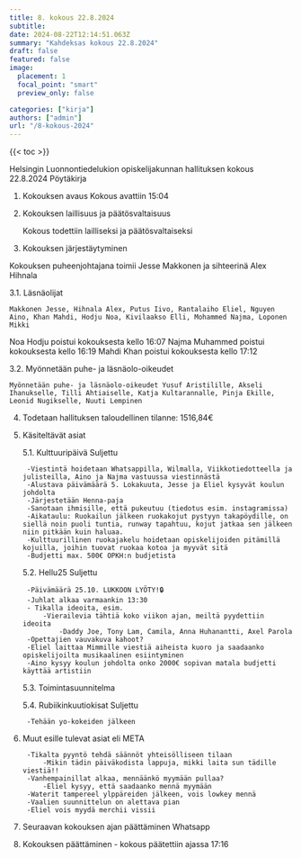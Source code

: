 ```yaml
---
title: 8. kokous 22.8.2024
subtitle: 
date: 2024-08-22T12:14:51.063Z
summary: "Kahdeksas kokous 22.8.2024"
draft: false
featured: false
image:
  placement: 1
  focal_point: "smart"
  preview_only: false

categories: ["kirja"]
authors: ["admin"]
url: "/8-kokous-2024"
---
```

{{< toc >}}

Helsingin Luonnontiedelukion opiskelijakunnan hallituksen kokous 22.8.2024
Pöytäkirja

1. Kokouksen avaus Kokous avattiin 15:04

2. Kokouksen laillisuus ja päätösvaltaisuus

	Kokous todettiin lailliseksi ja päätösvaltaiseksi

3. Kokouksen järjestäytyminen

Kokouksen puheenjohtajana toimii Jesse Makkonen ja sihteerinä Alex Hihnala

3.1. Läsnäolijat

	Makkonen Jesse, Hihnala Alex, Putus Iivo, Rantalaiho Eliel, Nguyen Aino, Khan Mahdi, Hodju Noa, Kivilaakso Elli, Mohammed Najma, Loponen Mikki

Noa Hodju poistui kokouksesta kello 16:07
Najma Muhammed poistui kokouksesta kello 16:19
Mahdi Khan poistui kokouksesta kello 17:12

3.2. Myönnetään  puhe- ja läsnäolo-oikeudet

	Myönnetään puhe- ja läsnäolo-oikeudet Yusuf Aristilille, Akseli Ihanukselle, Tilli Ahtiaiselle, Katja Kultarannalle, Pinja Ekille, Leonid Nugikselle, Nuuti Lempinen

4. Todetaan hallituksen taloudellinen tilanne: 1516,84€

5. Käsiteltävät asiat

	5.1. Kulttuuripäivä Suljettu

 		-Viestintä hoidetaan Whatsappilla, Wilmalla, Viikkotiedotteella ja julisteilla, Aino ja Najma vastuussa viestinnästä
		-Alustava päivämäärä 5. Lokakuuta, Jesse ja Eliel kysyvät koulun johdolta
		-Järjestetään Henna-paja
		-Sanotaan ihmisille, että pukeutuu (tiedotus esim. instagramissa)
		-Aikataulu: Ruokailun jälkeen ruokakojut pystyyn takapöydille, on siellä noin puoli tuntia, runway tapahtuu, kojut jatkaa sen jälkeen niin pitkään kuin haluaa. 
		-Kulttuurillinen ruokajakelu hoidetaan opiskelijoiden pitämillä kojuilla, joihin tuovat ruokaa kotoa ja myyvät sitä 
		-Budjetti max. 500€ OPKH:n budjetista

	5.2. Hellu25 Suljettu

		-Päivämäärä 25.10. LUKKOON LYÖTY!🔒
		-Juhlat alkaa varmaankin 13:30
		- Tikalla ideoita, esim.
			-Vierailevia tähtiä koko viikon ajan, meiltä pyydettiin ideoita
				-Daddy Joe, Tony Lam, Camila, Anna Huhanantti, Axel Parola
		-Opettajien vauvakuva kahoot?
		-Eliel laittaa Mimmille viestiä aiheista kuoro ja saadaanko opiskelijoilta musikaalinen esiintyminen
		-Aino kysyy koulun johdolta onko 2000€ sopivan matala budjetti käyttää artistiin

	5.3. Toimintasuunnitelma  
	
	5.4. Rubiikinkuutiokisat Suljettu

		-Tehään yo-kokeiden jälkeen

6. Muut esille tulevat asiat eli META

		-Tikalta pyyntö tehdä säännöt yhteisölliseen tilaan
			-Mikin tädin päiväkodista lappuja, mikki laita sun tädille viestiä!! 
		-Vanhempainillat alkaa, mennäänkö myymään pullaa?
			-Eliel kysyy, että saadaanko mennä myymään
		-Waterit tampereel ylppäreiden jälkeen, vois lowkey mennä
		-Vaalien suunnittelun on alettava pian
		-Eliel vois myydä merchii vissii

7. Seuraavan kokouksen ajan päättäminen
Whatsapp

8. Kokouksen päättäminen - kokous päätettiin ajassa 17:16

